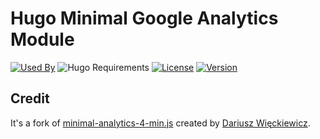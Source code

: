 # Hugo Minimal Google Analytics Module

[![Used By](https://flat.badgen.net/github/dependents-repo/hugomods/minimal-google-analytics?icon=github&label=used+by&color=green)](https://github.com/hugomods/minimal-google-analytics/network/dependents)
![Hugo Requirements](https://img.shields.io/badge/dynamic/json?color=important&label=requirements&query=requirements&logo=hugo&style=flat-square&url=https://api.razonyang.com/v1/hugo/modules/github.com/hugomods/minimal-google-analytics)
[![License](https://flat.badgen.net/github/license/hugomods/minimal-google-analytics)](https://github.com/hugomods/minimal-google-analytics/blob/main/LICENSE)
[![Version](https://flat.badgen.net/github/tag/hugomods/minimal-google-analytics)](https://github.com/hugomods/minimal-google-analytics/tags)

## Credit

It's a fork of [minimal-analytics-4-min.js](https://gist.github.com/idarek/9ade69ac2a2ef00d98ab950426af5791) created by [Dariusz Więckiewicz](https://github.com/idarek).

